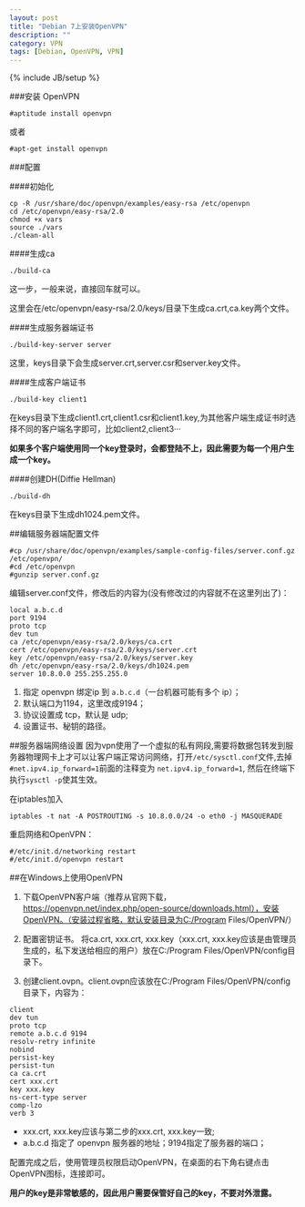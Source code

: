 ```yaml
---
layout: post
title: "Debian 7上安装OpenVPN"
description: ""
category: VPN
tags: [Debian, OpenVPN, VPN]
---
```

{% include JB/setup %}


###安装 OpenVPN
~~~
#aptitude install openvpn
~~~
或者

~~~
#apt-get install openvpn
~~~

###配置


####初始化

~~~
cp -R /usr/share/doc/openvpn/examples/easy-rsa /etc/openvpn
cd /etc/openvpn/easy-rsa/2.0
chmod +x vars
source ./vars
./clean-all
~~~

####生成ca

~~~
./build-ca
~~~

这一步，一般来说，直接回车就可以。


这里会在/etc/openvpn/easy-rsa/2.0/keys/目录下生成ca.crt,ca.key两个文件。

####生成服务器端证书
  
~~~
./build-key-server server
~~~
 
这里，keys目录下会生成server.crt,server.csr和server.key文件。
 
####生成客户端证书

~~~
./build-key client1
~~~

在keys目录下生成client1.crt,client1.csr和client1.key,为其他客户端生成证书时选择不同的客户端名字即可，比如client2,client3···

**如果多个客户端使用同一个key登录时，会都登陆不上，因此需要为每一个用户生成一个key。**

####创建DH(Diffie Hellman)

~~~
./build-dh
~~~

在keys目录下生成dh1024.pem文件。

##编辑服务器端配置文件
~~~
#cp /usr/share/doc/openvpn/examples/sample-config-files/server.conf.gz /etc/openvpn/
#cd /etc/openvpn
#gunzip server.conf.gz
~~~

编辑server.conf文件，修改后的内容为(没有修改过的内容就不在这里列出了)：

~~~
local a.b.c.d
port 9194
proto tcp
dev tun
ca /etc/openvpn/easy-rsa/2.0/keys/ca.crt
cert /etc/openvpn/easy-rsa/2.0/keys/server.crt
key /etc/openvpn/easy-rsa/2.0/keys/server.key
dh /etc/openvpn/easy-rsa/2.0/keys/dh1024.pem
server 10.8.0.0 255.255.255.0

~~~

1. 指定 openvpn 绑定ip 到 `a.b.c.d`（一台机器可能有多个 ip）；
2. 默认端口为1194，这里改成9194；
3. 协议设置成 tcp，默认是 udp;
4. 设置证书、秘钥的路径。

##服务器端网络设置
因为vpn使用了一个虚拟的私有网段,需要将数据包转发到服务器物理网卡上才可以让客户端正常访问网络，打开`/etc/sysctl.conf`文件,去掉`#net.ipv4.ip_forward=1`前面的注释变为
`net.ipv4.ip_forward=1`, 然后在终端下执行`sysctl -p`使其生效。

在iptables加入


`iptables -t nat -A POSTROUTING -s 10.8.0.0/24 -o eth0 -j MASQUERADE`

重启网络和OpenVPN：

~~~
#/etc/init.d/networking restart 
#/etc/init.d/openvpn restart 
~~~



##在Windows上使用OpenVPN
1. 下载OpenVPN客户端（推荐从官网下载，https://openvpn.net/index.php/open-source/downloads.html），安装OpenVPN。（安装过程省略，默认安装目录为C:/Program Files/OpenVPN/）
2. 配置密钥证书。
    将ca.crt, xxx.crt, xxx.key（xxx.crt, xxx.key应该是由管理员生成的，私下发送给相应的用户）放在C:/Program Files/OpenVPN/config目录下。

3. 创建client.ovpn。client.ovpn应该放在C:/Program Files/OpenVPN/config目录下，内容为：

~~~
client
dev tun
proto tcp
remote a.b.c.d 9194
resolv-retry infinite
nobind
persist-key
persist-tun
ca ca.crt
cert xxx.crt
key xxx.key
ns-cert-type server
comp-lzo
verb 3
~~~

* xxx.crt, xxx.key应该与第二步的xxx.crt, xxx.key一致;
* a.b.c.d 指定了 openvpn 服务器的地址；9194指定了服务器的端口；

配置完成之后，使用管理员权限启动OpenVPN，在桌面的右下角右键点击OpenVPN图标，连接即可。

**用户的key是非常敏感的，因此用户需要保管好自己的key，不要对外泄露。**
